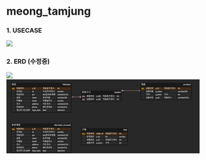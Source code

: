# meong_tamjung

### 1. USECASE 
<img src="https://user-images.githubusercontent.com/84279479/125884232-8e3cb9c2-c15f-41fa-9cbd-3ce7c60c81f4.png" width="600">

### 2. ERD (수정중)
<img src="https://github.com/sonyujin95/meong_tamjung/blob/main/images/ERD%20-v1.png?raw=true" width="600">
<img src="https://github.com/tjsdud594/dog_detective/blob/master/images/%EB%A9%8D%ED%83%90%EC%A0%95.png" width="600">
